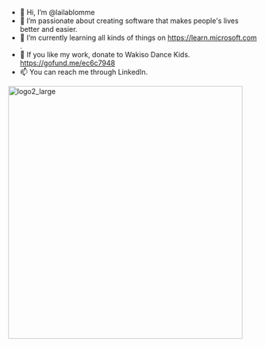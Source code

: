- 👋 Hi, I’m @lailablomme
- 👀 I’m passionate about creating software that makes people's lives better and easier.
- 🌱 I’m currently learning all kinds of things on https://learn.microsoft.com .
- 💞️ If you like my work, donate to Wakiso Dance Kids. https://gofund.me/ec6c7948
- 📫 You can reach me through LinkedIn.

<img width="472" height="508" alt="logo2_large" src="https://github.com/user-attachments/assets/0487ad9d-a561-430a-ae73-85a52fd348d8" />
